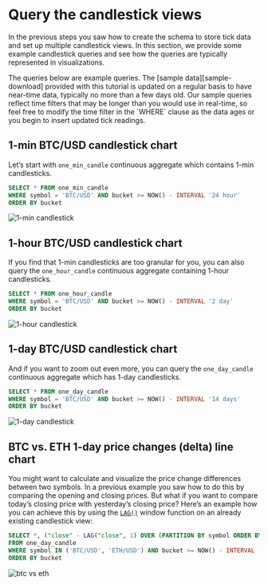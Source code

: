 # Query the candlestick views
In the previous steps you saw how to create the schema to store tick data
and set up multiple candlestick views. In this section, we provide some
example candlestick queries and see how the queries are typically represented
in visualizations.

<highlight type="tip">
The queries below are example queries. The [sample data][sample-download]
provided with this tutorial is updated on a regular basis to have near-time
data, typically no more than a few days old. Our sample queries reflect time
filters that may be longer than you would use in real-time, so feel free to
modify the time filter in the `WHERE` clause as the data ages or you begin
to insert updated tick readings. 
</highlight>

## 1-min BTC/USD candlestick chart
Let’s start with `one_min_candle` continuous aggregate which contains
1-min candlesticks.

```sql
SELECT * FROM one_min_candle
WHERE symbol = 'BTC/USD' AND bucket >= NOW() - INTERVAL '24 hour'
ORDER BY bucket
```

![1-min candlestick](https://s3.amazonaws.com/assets.timescale.com/docs/images/tutorials/candlestick/one_min.png)

## 1-hour BTC/USD candlestick chart
If you find that 1-min candlesticks are too granular for you, you can also query the `one_hour_candle` continuous aggregate containing 1-hour candlesticks.

```sql
SELECT * FROM one_hour_candle
WHERE symbol = 'BTC/USD' AND bucket >= NOW() - INTERVAL '2 day'
ORDER BY bucket
```

![1-hour candlestick](https://s3.amazonaws.com/assets.timescale.com/docs/images/tutorials/candlestick/one_hour.png)

## 1-day BTC/USD candlestick chart
And if you want to zoom out even more, you can query the `one_day_candle` continuous aggregate which has 1-day candlesticks.

```sql
SELECT * FROM one_day_candle
WHERE symbol = 'BTC/USD' AND bucket >= NOW() - INTERVAL '14 days'
ORDER BY bucket
```

![1-day candlestick](https://s3.amazonaws.com/assets.timescale.com/docs/images/tutorials/candlestick/one_day.png)

## BTC vs. ETH 1-day price changes (delta) line chart

You might want to calculate and visualize the price change differences between
two symbols. In a previous example you saw how to do this by comparing the
opening and closing prices. But what if you want to compare today’s closing
price with yesterday’s closing price? Here’s an example how you can achieve
this by using the [`LAG()`][lag] window function on an already existing
candlestick view:

```sql
SELECT *, ("close" - LAG("close", 1) OVER (PARTITION BY symbol ORDER BY bucket)) / "close" AS change_pct
FROM one_day_candle
WHERE symbol IN ('BTC/USD', 'ETH/USD') AND bucket >= NOW() - INTERVAL '14 days'
ORDER BY bucket
```
![btc vs eth](https://s3.amazonaws.com/assets.timescale.com/docs/images/tutorials/candlestick/pct_change.png)


[lag]: https://www.postgresqltutorial.com/postgresql-lag-function/
[sample-download]: https://assets.timescale.com/docs/downloads/crypto_sample.zip